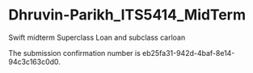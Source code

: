 # Dhruvin-Parikh_ITS5414_MidTerm
Swift midterm Superclass Loan and subclass carloan

The submission confirmation number is eb25fa31-942d-4baf-8e14-94c3c163c0d0.
